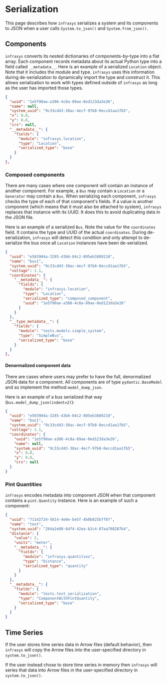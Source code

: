 # Serialization
This page describes how `infrasys` serializes a system and its components to JSON when a user calls
`System.to_json()` and `System.from_json()`.

## Components
`infrasys` converts its nested dictionaries of components-by-type into a flat array. Each component
records metadata about its actual Python type into a field called `__metadata__`. Here is an example
of a serialized `Location` object. Note that it includes the module and type. `infrasys` uses this
information during de-serialization to dynamically import the type and construct it. This allows
serialization to work with types defined outside of `infrasys` as long as the user has imported
those types.

```json
{
  "uuid": "1e5f90ae-a386-4c8a-89ae-0ed123da3e26",
  "name": null,
  "system_uuid": "9c33cd43-38ac-4ecf-97b8-0eccd1aa1fb5",
  "x": 0.0,
  "y": 0.0,
  "crs": null,
  "__metadata__": {
    "fields": {
      "module": "infrasys.location",
      "type": "Location",
      "serialized_type": "base"
    }
  }
},
```

### Composed components
There are many cases where one component will contain an instance of another component. For example,
a `Bus` may contain a `Location` or a `Generator` may contain a `Bus`. When serializing each
component, `infrasys` checks the type of each of that component's fields. If a value is another
component (which means that it must also be attached to system), `infrasys` replaces that instance
with its UUID. It does this to avoid duplicating data in the JSON file.

Here is an example of a serialized `Bus`. Note the value for the `coordinates` field. It contains the
type and UUID of the actual `coordinates`. During de-serialization, `infrasys` will detect this
condition and only attempt to de-serialize the bus once all `Location` instances have been
de-serialized.

```json
{
  "uuid": "e503984a-3285-43b6-84c2-805eb3889210",
  "name": "bus1",
  "system_uuid": "9c33cd43-38ac-4ecf-97b8-0eccd1aa1fb5",
  "voltage": 1.1,
  "coordinates": {
    "__metadata__": {
      "fields": {
        "module": "infrasys.location",
        "type": "Location",
        "serialized_type": "composed_component",
        "uuid": "1e5f90ae-a386-4c8a-89ae-0ed123da3e26"
      }
    }
  },
  "__type_metadata__": {
    "fields": {
      "module": "tests.models.simple_system",
      "type": "SimpleBus",
      "serialized_type": "base"
    }
  }
},
```

#### Denormalized component data
There are cases where users may prefer to have the full, denormalized JSON data for a component.
All components are of type `pydantic.BaseModel` and so implement the method `model_dump_json`.

Here is an example of a bus serialized that way (`bus.model_dump_json(indent=2)`):

```json
{
  "uuid": "e503984a-3285-43b6-84c2-805eb3889210",
  "name": "bus1",
  "system_uuid": "9c33cd43-38ac-4ecf-97b8-0eccd1aa1fb5",
  "voltage": 1.1,
  "coordinates": {
    "uuid": "1e5f90ae-a386-4c8a-89ae-0ed123da3e26",
    "name": null,
    "system_uuid": "9c33cd43-38ac-4ecf-97b8-0eccd1aa1fb5",
    "x": 0.0,
    "y": 0.0,
    "crs": null
  }
}
```

### Pint Quantities
`infrasys` encodes metadata into component JSON when that component contains a `pint.Quantity`
instance. Here is an example of such a component:

```json
{
  "uuid": "711d2724-5814-4e0e-be5f-4b0b825b7f07",
  "name": "test",
  "system_uuid": "264a2e80-64f4-42ea-b2c4-87aa708287b4",
  "distance": {
    "value": 2,
    "units": "meter",
    "__metadata__": {
      "fields": {
        "module": "infrasys.quantities",
        "type": "Distance",
        "serialized_type": "quantity"
      }
    }
  },
  "__metadata__": {
    "fields": {
      "module": "tests.test_serialization",
      "type": "ComponentWithPintQuantity",
      "serialized_type": "base"
    }
  }
}
```

## Time Series
If the user stores time series data in Arrow files (default behavior), then `infrasys` will copy
the Arrow files into the user-specified directory in `system.to_json()`.

If the user instead chose to store time series in memory then `infrasys` will series that data
into Arrow files in the user-specified directory in `system.to_json()`.
